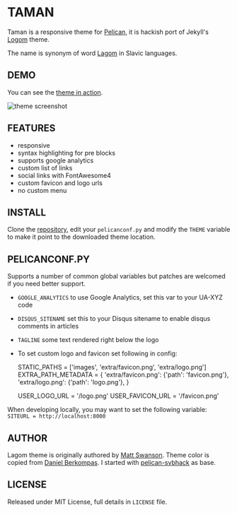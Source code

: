 # TAMAN

Taman is a responsive theme for [Pelican](http://getpelican.com), it is hackish port of Jekyll's [Logom](https://github.com/swanson/lagom) theme. 

The name is synonym of word [Lagom](https://en.wikipedia.org/wiki/Lagom) in Slavic languages.

## DEMO

You can see the [theme in action](http://carambir.in/).

![theme screenshot](https://raw.github.com/karambir/taman/master/screenshot.png)

## FEATURES

- responsive
- syntax highlighting for pre blocks
- supports google analytics
- custom list of links
- social links with FontAwesome4
- custom favicon and logo urls
- no custom menu

## INSTALL

Clone the [repository](https://github.com/karambir/taman), edit your `pelicanconf.py` and modify the `THEME` variable to make it point to the downloaded theme location.

## PELICANCONF.PY

Supports a number of common global variables but patches are welcomed if you need better support.

- `GOOGLE_ANALYTICS` to use Google Analytics, set this var to your UA-XYZ code

- `DISQUS_SITENAME` set this to your Disqus sitename to enable disqus comments in articles

- `TAGLINE` some text rendered right below the logo

- To set custom logo and favicon set following in config:

    STATIC_PATHS = ['images', 'extra/favicon.png', 'extra/logo.png']
    EXTRA_PATH_METADATA = {
        'extra/favicon.png': {'path': 'favicon.png'},
        'extra/logo.png': {'path': 'logo.png'},
    }

    USER_LOGO_URL = '/logo.png'
    USER_FAVICON_URL = '/favicon.png'

When developing locally, you may want to set the following variable: `SITEURL = http://localhost:8000`

## AUTHOR

Lagom theme is originally authored by [Matt Swanson](https://mdswanson.com/). Theme color is copied from [Daniel Berkompas](http://blog.danielberkompas.com/). I started with [pelican-svbhack](https://github.com/gfidente/pelican-svbhack) as base.

## LICENSE

Released under MIT License, full details in `LICENSE` file.
